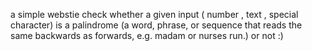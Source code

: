 a simple webstie check whether a given input ( number , text , special character) is a palindrome (a word, phrase, or sequence that reads the same backwards as forwards, e.g. madam or nurses run.)
or not :)
